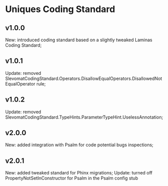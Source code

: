 # Uniques Coding Standard

## v1.0.0
New: introduced coding standard based on a slightly tweaked Laminas Coding Standard;

## v1.0.1

Update: removed SlevomatCodingStandard.Operators.DisallowEqualOperators.DisallowedNotEqualOperator rule;

## v1.0.2

Update: removed SlevomatCodingStandard.TypeHints.ParameterTypeHint.UselessAnnotation;

## v2.0.0

New: added integration with Psalm for code potential bugs inspections;

## v2.0.1

New: added tweaked standard for Phinx migrations;
Update: turned off PropertyNotSetInConstructor for Psalm in the Psalm config stub
